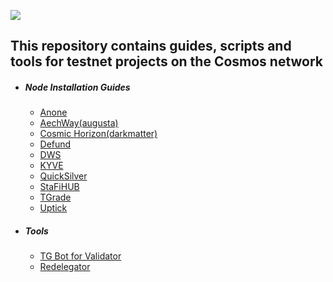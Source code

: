 ![](https://github.com/nodersteam/picture/blob/main/og-image.jpg?raw=true)

This repository contains guides, scripts and tools for testnet projects on the Cosmos network
---------------------------------------------------------------------------------------------

- ##### Node Installation Guides
    + [Anone](https://github.com/nodersteam/cosmostestnet/tree/main/anone-testnet-1)
    + [AechWay(augusta)](https://github.com/nodersteam/cosmostestnet/tree/main/archway-augusta-1)
    + [Cosmic Horizon(darkmatter)](https://github.com/nodersteam/cosmostestnet/tree/main/cosmichorizon-darkmatter)
    + [Defund](http://sabaka.net)
    + [DWS](http://sabaka.net)
    + [KYVE](http://sabaka.net)
    + [QuickSilver](http://sabaka.net)
    + [StaFiHUB](http://sabaka.net)
    + [TGrade](http://sabaka.net)
    + [Uptick](http://sabaka.net)
- ##### Tools
    + [TG Bot for Validator](https://github.com/nodersteam/cosmostestnet/tree/main/anone-testnet-1)
    + [Redelegator](https://github.com/nodersteam/cosmostestnet/tree/main/anone-testnet-1)


